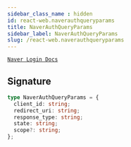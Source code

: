 ```yaml
---
sidebar_class_name : hidden
id: react-web.naverauthqueryparams
title: NaverAuthQueryParams
sidebar_label: NaverAuthQueryParams
slug: /react-web.naverauthqueryparams
---
```






[`Naver Login Docs`](https://developers.naver.com/docs/login/api/api#2--api-%EA%B8%B0%EB%B3%B8-%EC%A0%95%EB%B3%B4)

## Signature

```typescript
type NaverAuthQueryParams = {
  client_id: string;
  redirect_uri: string;
  response_type: string;
  state: string;
  scope?: string;
};
```
